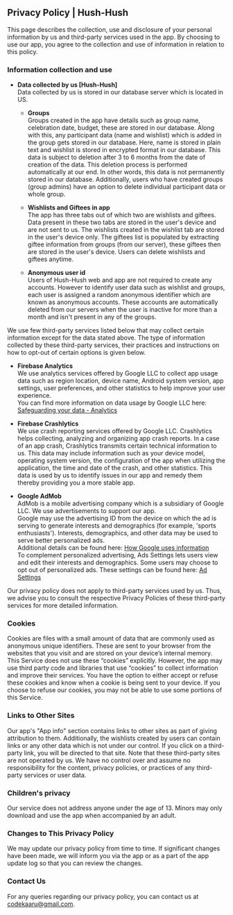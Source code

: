 ## Privacy Policy | Hush-Hush

This page describes the collection, use and disclosure of your personal information by us and third-party services used in the app. By choosing to use our app, you agree to the collection and use of information in relation to this policy.

### Information collection and use

- **Data collected by us [Hush-Hush]**  
Data collected by us is stored in our database server which is located in US.

  - **Groups**  
Groups created in the app have details such as group name, celebration date, budget, these are stored in our database. Along with this, any participant data (name and wishlist) which is added in the group gets stored in our database. Here, name is stored in plain text and wishlist is stored in encrypted format in our database.
This data is subject to deletion after 3 to 6 months from the date of creation of the data. This deletion process is performed automatically at our end. In other words, this data is not permanently stored in our database. Additionally, users who have created groups (group admins) have an option to delete individual participant data or whole group.

  - **Wishlists and Giftees in app**  
The app has three tabs out of which two are wishlists and giftees. Data present in these two tabs are stored in the user's device and are not sent to us. The wishlists created in the wishlist tab are stored in the user's device only. The giftees list is populated by extracting giftee information from groups (from our server), these giftees then are stored in the user's device. Users can delete wishlists and giftees anytime.

  - **Anonymous user id**  
Users of Hush-Hush web and app are not required to create any accounts. However to identify user data such as wishlist and groups, each user is assigned a random anonymous identifier which are known as anonymous accounts. These accounts are automatically deleted from our servers when the user is inactive for more than a month and isn't present in any of the groups.    


We use few third-party services listed below that may collect certain information except for the data stated above. The type of information collected by these third-party services, their practices and instructions on how to opt-out of certain options is given below.

- **Firebase Analytics**  
We use analytics services offered by Google LLC to collect app usage data such as region location, device name, Android system version, app settings, user preferences, and other statistics to help improve your user experience.  
You can find more information on data usage by Google LLC here: [Safeguarding your data - Analytics](https://support.google.com/analytics/answer/6004245#zippy=%2Cour-privacy-policy%2Cgoogle-analytics-cookies-and-identifiers)

- **Firebase Crashlytics**  
We use crash reporting services offered by Google LLC. Crashlytics helps collecting, analyzing and organizing app crash reports. In a case of an app crash, Crashlytics transmits certain technical information to us. This data may include information such as your device model, operating system version, the configuration of the app when utilizing the application, the time and date of the crash, and other statistics. This data is used by us to identify issues in our app and remedy them thereby providing you a more stable app.

- **Google AdMob**  
AdMob is a mobile advertising company which is a subsidiary of Google LLC. We use advertisements to support our app.  
Google may use the advertising ID from the device on which the ad is serving to generate interests and demographics (for example, 'sports enthusiasts'). Interests, demographics, and other data may be used to serve better personalized ads.  
Additional details can be found here: [How Google uses information](https://policies.google.com/technologies/partner-sites)  
To complement personalized advertising, Ads Settings lets users view and edit their interests and demographics. Some users may choose to opt out of personalized ads. These settings can be found here: [Ad Settings](https://adssettings.google.com/u/0/authenticated)

Our privacy policy does not apply to third-party services used by us. Thus, we advise you to consult the respective Privacy Policies of these third-party services for more detailed information.

### Cookies
Cookies are files with a small amount of data that are commonly used as anonymous unique identifiers. These are sent to your browser from the websites that you visit and are stored on your device’s internal memory. This Service does not use these “cookies” explicitly. However, the app may use third party code and libraries that use “cookies” to collect information and improve their services. You have the option to either accept or refuse these cookies and know when a cookie is being sent to your device. If you choose to refuse our cookies, you may not be able to use some portions of this Service.

### Links to Other Sites
Our app's "App info" section contains links to other sites as part of giving attribution to them. Additionally, the wishlists created by users can contain links or any other data which is not under our control. If you click on a third-party link, you will be directed to that site. Note that these third-party sites are not operated by us. We have no control over and assume no responsibility for the content, privacy policies, or practices of any third-party services or user data.

### Children's privacy
Our service does not address anyone under the age of 13. Minors may only download and use the app when accompanied by an adult.

### Changes to This Privacy Policy
We may update our privacy policy from time to time. If significant changes have been made, we will inform you via the app or as a part of the app update log so that you can review the changes.

### Contact Us
For any queries regarding our privacy policy, you can contact us at codekaaru@gmail.com.
